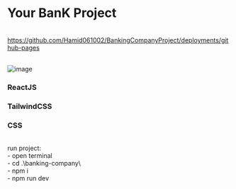 <h1>Your BanK Project</h1>
<br>
<a href="https://github.com/Hamid061002/BankingCompanyProject/deployments/github-pages">https://github.com/Hamid061002/BankingCompanyProject/deployments/github-pages</a>
<br>
<br>

![image](https://github.com/Hamid061002/BankingCompanyProject/assets/124708686/141d600b-3f58-440e-abb8-b8347a1b4b8f)
<br>
<h3>ReactJS</h3>
<h3>TailwindCSS</h3>
<h3>CSS</h3>
<br>
<span>run project:</span>
<br>
<div>- open terminal</div>
<div>- cd .\banking-company\</div>
<div>- npm i</div>
<div>- npm run dev</div>
<br>


